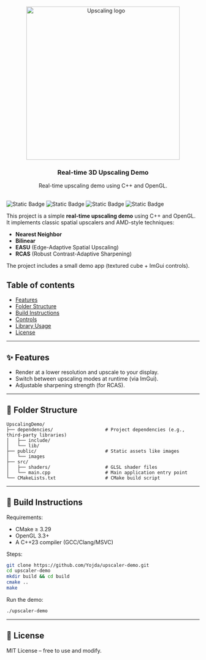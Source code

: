<p align="center">
<br>
  <img src="src/assets/fsr_image.gif" alt="Upscaling logo" width="400">
</p>

<h3 align="center">Real-time 3D Upscaling Demo</h3>

<p align="center">
  Real-time upscaling demo using C++ and OpenGL.
  <br>
  <br>
</p>

![Static Badge](https://img.shields.io/badge/school_project-brown)
![Static Badge](https://img.shields.io/badge/langage-C++-blue)
![Static Badge](https://img.shields.io/badge/API-OpenGL-blue)
![Static Badge](https://img.shields.io/badge/tool-CMake-green)

This project is a simple **real-time upscaling demo** using C++ and OpenGL.  
It implements classic spatial upscalers and AMD-style techniques:

- **Nearest Neighbor**
- **Bilinear**
- **EASU** (Edge-Adaptive Spatial Upscaling)
- **RCAS** (Robust Contrast-Adaptive Sharpening)

The project includes a small demo app (textured cube + ImGui controls).

## Table of contents

- [Features](#-features)
- [Folder Structure](#-folder-structure)
- [Build Instructions](#-build-instructions)
- [Controls](#-controls)
- [Library Usage](#-library-usage)
- [License](#-license)

---

## ✨ Features
- Render at a lower resolution and upscale to your display.
- Switch between upscaling modes at runtime (via ImGui).
- Adjustable sharpening strength (for RCAS).

---

## 📂 Folder Structure

```
UpscalingDemo/
├── dependencies/                   # Project dependencies (e.g., third-party libraries)
│   ├── include/                       
│   └── lib/               
├── public/                         # Static assets like images                       
│   └── images                      
├── src/
│   ├── shaders/                    # GLSL shader files
│   └── main.cpp                    # Main application entry point
└── CMakeLists.txt                  # CMake build script
```

---

## 🔧 Build Instructions

Requirements:
- CMake ≥ 3.29
- OpenGL 3.3+
- A C++23 compiler (GCC/Clang/MSVC)

Steps:

```bash
git clone https://github.com/Yojda/upscaler-demo.git
cd upscaler-demo
mkdir build && cd build
cmake ..
make
```

Run the demo:
```bash
./upscaler-demo
```

---

## 📜 License

MIT License – free to use and modify.